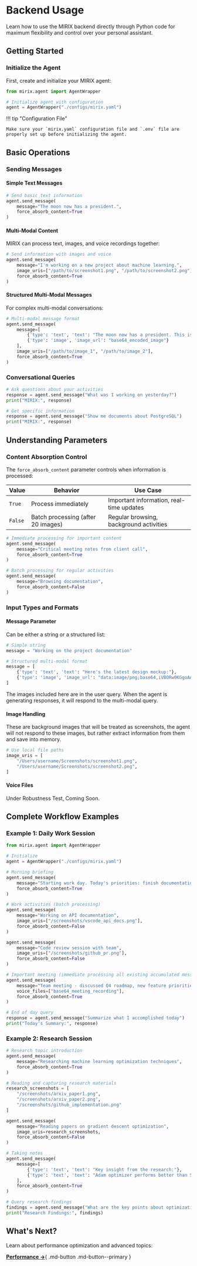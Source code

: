 # Backend Usage

Learn how to use the MIRIX backend directly through Python code for maximum flexibility and control over your personal assistant.

## Getting Started

### Initialize the Agent

First, create and initialize your MIRIX agent:

```python
from mirix.agent import AgentWrapper

# Initialize agent with configuration
agent = AgentWrapper("./configs/mirix.yaml")
```

!!! tip "Configuration File"
    
    Make sure your `mirix.yaml` configuration file and `.env` file are properly set up before initializing the agent.

## Basic Operations

### Sending Messages

#### Simple Text Messages

```python
# Send basic text information
agent.send_message(
    message="The moon now has a president.",
    force_absorb_content=True
)
```

#### Multi-Modal Content

MIRIX can process text, images, and voice recordings together:

```python
# Send information with images and voice
agent.send_message(
    message="I'm working on a new project about machine learning.",
    image_uris=["/path/to/screenshot1.png", "/path/to/screenshot2.png"],
    force_absorb_content=True
)
```
<!-- voice_files=["base64_encoded_audio_1", "base64_encoded_audio_2"], -->


#### Structured Multi-Modal Messages

For complex multi-modal conversations:

```python
# Multi-modal message format
agent.send_message(
    message=[
        {'type': 'text', 'text': "The moon now has a president. This is how she looks like:"},
        {'type': 'image', 'image_url': "base64_encoded_image"}
    ],
    image_uris=["/path/to/image_1", "/path/to/image_2"],
    force_absorb_content=True
)
```

<!-- voice_files=["base64_encoded_audio"], -->

### Conversational Queries

```python
# Ask questions about your activities
response = agent.send_message("What was I working on yesterday?")
print("MIRIX:", response)

# Get specific information
response = agent.send_message("Show me documents about PostgreSQL")
print("MIRIX:", response)
```

## Understanding Parameters

### Content Absorption Control

The `force_absorb_content` parameter controls when information is processed:

| Value | Behavior | Use Case |
|-------|----------|----------|
| `True` | Process immediately | Important information, real-time updates |
| `False` | Batch processing (after 20 images) | Regular browsing, background activities |

```python
# Immediate processing for important content
agent.send_message(
    message="Critical meeting notes from client call",
    force_absorb_content=True
)

# Batch processing for regular activities
agent.send_message(
    message="Browsing documentation",
    force_absorb_content=False
)
```

### Input Types and Formats

#### Message Parameter

Can be either a string or a structured list:

```python
# Simple string
message = "Working on the project documentation"

# Structured multi-modal format
message = [
    {'type': 'text', 'text': "Here's the latest design mockup:"},
    {'type': 'image', 'image_url': "data:image/png;base64,iVBORw0KGgoAAAANS..."}
]
```
The images included here are in the user query. When the agent is generating responses, it will respond to the multi-modal query.  

#### Image Handling
These are background images that will be treated as screenshots, the agent will not respond to these images, but rather extract information from them and save into memory.

```python
# Use local file paths
image_uris = [
    "/Users/username/Screenshots/screenshot1.png",
    "/Users/username/Screenshots/screenshot2.png",
]
```

#### Voice Files
Under Robustness Test, Coming Soon.

<!-- ```python
# Base64-encoded audio data
voice_files = [
    "UklGRnoGAABXQVZFZm10IBAAAAABAAEA...",  # base64 audio
    "UklGRnoGAABXQVZFZm10IBAAAAABAAEA..."   # base64 audio
]
``` -->

## Complete Workflow Examples

### Example 1: Daily Work Session

```python
from mirix.agent import AgentWrapper

# Initialize
agent = AgentWrapper("./configs/mirix.yaml")

# Morning briefing
agent.send_message(
    message="Starting work day. Today's priorities: finish documentation, review code, team meeting at 2 PM",
    force_absorb_content=True
)

# Work activities (batch processing)
agent.send_message(
    message="Working on API documentation",
    image_uris=["/screenshots/vscode_api_docs.png"],
    force_absorb_content=False
)

agent.send_message(
    message="Code review session with team",
    image_uris=["/screenshots/github_pr.png"],
    force_absorb_content=False
)

# Important meeting (immediate processing all existing accumulated messages)
agent.send_message(
    message="Team meeting - discussed Q4 roadmap, new feature priorities",
    voice_files=["base64_meeting_recording"],
    force_absorb_content=True
)

# End of day query
response = agent.send_message("Summarize what I accomplished today")
print("Today's Summary:", response)
```

### Example 2: Research Session

```python
# Research topic introduction
agent.send_message(
    message="Researching machine learning optimization techniques",
    force_absorb_content=True
)

# Reading and capturing research materials
research_screenshots = [
    "/screenshots/arxiv_paper1.png",
    "/screenshots/arxiv_paper2.png",
    "/screenshots/github_implementation.png"
]

agent.send_message(
    message="Reading papers on gradient descent optimization",
    image_uris=research_screenshots,
    force_absorb_content=False
)

# Taking notes
agent.send_message(
    message=[
        {'type': 'text', 'text': "Key insight from the research:"},
        {'type': 'text', 'text': "Adam optimizer performs better than SGD for sparse gradients"}
    ],
    force_absorb_content=True
)

# Query research findings
findings = agent.send_message("What are the key points about optimization techniques I discovered?")
print("Research Findings:", findings)
```



<!-- ### Example 3: Document Processing

```python
# Processing multiple documents
documents = [
    "/documents/project_proposal.pdf",
    "/documents/technical_specs.docx", 
    "/documents/meeting_notes.md"
]

for doc_path in documents:
    agent.send_message(
        message=f"Processing document: {doc_path}",
        image_uris=[doc_path] if doc_path.endswith(('.png', '.jpg')) else [],
        force_absorb_content=True
    )

# Ask about document contents
response = agent.send_message("What are the main points from the project proposal?")
print("Document Summary:", response)
```
-->
<!-- 

## Troubleshooting

### Common Issues

!!! failure "Agent initialization fails"
    
    Check your configuration files:
    ```python
    # Verify config file exists
    import os
    print(os.path.exists("./configs/mirix.yaml"))
    
    # Check environment variables
    import os
    print("GEMINI_API_KEY" in os.environ)
    ```

!!! failure "Image processing errors"
    
    Verify image file paths:
    ```python
    # Check if image files exist
    image_paths = ["/path/to/image1.png", "/path/to/image2.png"]
    for path in image_paths:
        if not os.path.exists(path):
            print(f"Missing: {path}")
    ```

!!! failure "Memory or performance issues"
    
    Monitor system resources:
    ```python
    import psutil
    print(f"Memory usage: {psutil.virtual_memory().percent}%")
    print(f"CPU usage: {psutil.cpu_percent()}%")
    ``` -->

## What's Next?

Learn about performance optimization and advanced topics:

[**Performance →**](../advanced/performance.md){ .md-button .md-button--primary }
